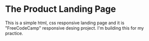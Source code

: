 # The Product Landing Page

This is a simple html, css responsive landing page and it is "FreeCodeCamp" responsive desing project. I'm building this for my practice.
